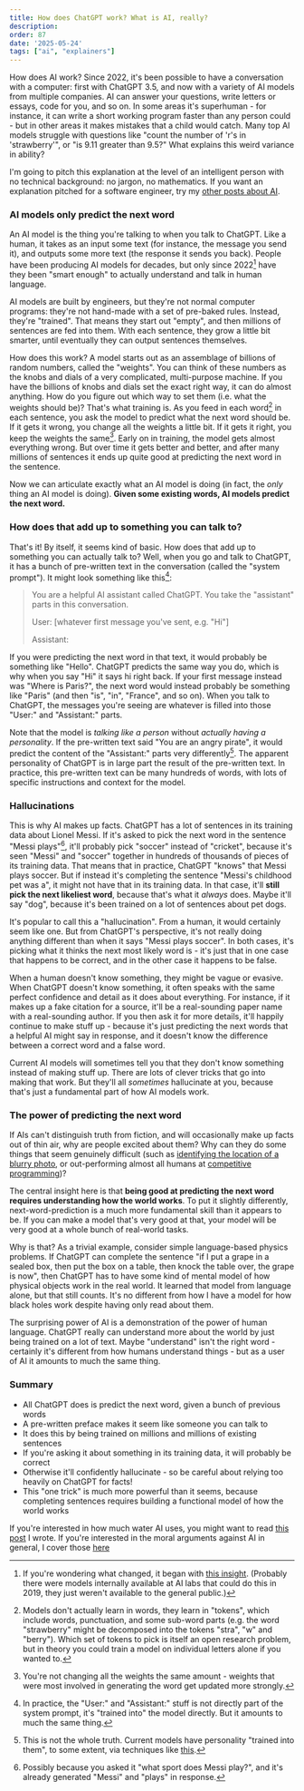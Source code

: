 ```yaml
---
title: How does ChatGPT work? What is AI, really?
description: 
order: 87
date: '2025-05-24'
tags: ["ai", "explainers"]
---
```


How does AI work? Since 2022, it's been possible to have a conversation with a computer: first with ChatGPT 3.5, and now with a variety of AI models from multiple companies. AI can answer your questions, write letters or essays, code for you, and so on. In some areas it's superhuman - for instance, it can write a short working program faster than any person could - but in other areas it makes mistakes that a child would catch. Many top AI models struggle with questions like "count the number of 'r's in 'strawberry'", or "is 9.11 greater than 9.5?" What explains this weird variance in ability?

I'm going to pitch this explanation at the level of an intelligent person with no technical background: no jargon, no mathematics. If you want an explanation pitched for a software engineer, try my [other posts about AI](/tags/ai).

### AI models only predict the next word

An AI model is the thing you're talking to when you talk to ChatGPT. Like a human, it takes as an input some text (for instance, the message you send it), and outputs some more text (the response it sends you back). People have been producing AI models for decades, but only since 2022[^1] have they been "smart enough" to actually understand and talk in human language.

AI models are built by engineers, but they're not normal computer programs: they're not hand-made with a set of pre-baked rules. Instead, they're "trained". That means they start out "empty", and then millions of sentences are fed into them. With each sentence, they grow a little bit smarter, until eventually they can output sentences themselves.

How does this work? A model starts out as an assemblage of billions of random numbers, called the "weights". You can think of these numbers as the knobs and dials of a very complicated, multi-purpose machine. If you have the billions of knobs and dials set the exact right way, it can do almost anything. How do you figure out which way to set them (i.e. what the weights should be)? That's what training is. As you feed in each word[^2] in each sentence, you ask the model to predict what the next word should be. If it gets it wrong, you change all the weights a little bit. If it gets it right, you keep the weights the same[^3]. Early on in training, the model gets almost everything wrong. But over time it gets better and better, and after many millions of sentences it ends up quite good at predicting the next word in the sentence.

Now we can articulate exactly what an AI model is doing (in fact, the _only_ thing an AI model is doing). **Given some existing words, AI models predict the next word.**

### How does that add up to something you can talk to?

That's it! By itself, it seems kind of basic. How does that add up to something you can actually talk to? Well, when you go and talk to ChatGPT, it has a bunch of pre-written text in the conversation (called the "system prompt"). It might look something like this[^4]:

> You are a helpful AI assistant called ChatGPT. You take the "assistant" parts in this conversation.
>
> User: [whatever first message you've sent, e.g. "Hi"]
>
> Assistant: 

If you were predicting the next word in that text, it would probably be something like "Hello". ChatGPT predicts the same way you do, which is why when you say "Hi" it says hi right back. If your first message instead was "Where is Paris?", the next word would instead probably be something like "Paris" (and then "is", "in", "France", and so on). When you talk to ChatGPT, the messages you're seeing are whatever is filled into those "User:" and "Assistant:" parts.

Note that the model is _talking like a person_ without _actually having a personality_. If the pre-written text said "You are an angry pirate", it would predict the content of the "Assistant:" parts very differently[^5]. The apparent personality of ChatGPT is in large part the result of the pre-written text. In practice, this pre-written text can be many hundreds of words, with lots of specific instructions and context for the model.

### Hallucinations

This is why AI makes up facts. ChatGPT has a lot of sentences in its training data about Lionel Messi. If it's asked to pick the next word in the sentence "Messi plays"[^6], it'll probably pick "soccer" instead of "cricket", because it's seen "Messi" and "soccer" together in hundreds of thousands of pieces of its training data. That means that in practice, ChatGPT "knows" that Messi plays soccer. But if instead it's completing the sentence "Messi's childhood pet was a", it might not have that in its training data. In that case, it'll **still pick the next likeliest word**, because that's what it _always_ does. Maybe it'll say "dog", because it's been trained on a lot of sentences about pet dogs. 

It's popular to call this a "hallucination". From a human, it would certainly seem like one. But from ChatGPT's perspective, it's not really doing anything different than when it says "Messi plays soccer". In both cases, it's picking what it thinks the next most likely word is - it's just that in one case that happens to be correct, and in the other case it happens to be false.

When a human doesn't know something, they might be vague or evasive. When ChatGPT doesn't know something, it often speaks with the same perfect confidence and detail as it does about everything. For instance, if it makes up a fake citation for a source, it'll be a real-sounding paper name with a real-sounding author. If you then ask it for more details, it'll happily continue to make stuff up - because it's just predicting the next words that a helpful AI might say in response, and it doesn't know the difference between a correct word and a false word.

Current AI models will sometimes tell you that they don't know something instead of making stuff up. There are lots of clever tricks that go into making that work. But they'll all _sometimes_ hallucinate at you, because that's just a fundamental part of how AI models work.

### The power of predicting the next word

If AIs can't distinguish truth from fiction, and will occasionally make up facts out of thin air, why are people excited about them? Why can they do some things that seem genuinely difficult (such as [identifying the location of a blurry photo](https://simonwillison.net/2025/Apr/26/o3-photo-locations/), or out-performing almost all humans at [competitive programming](https://codeforces.com/blog/entry/134002))?

The central insight here is that **being good at predicting the next word requires understanding how the world works**. To put it slightly differently, next-word-prediction is a much more fundamental skill than it appears to be. If you can make a model that's very good at that, your model will be very good at a whole bunch of real-world tasks.

Why is that? As a trivial example, consider simple language-based physics problems. If ChatGPT can complete the sentence "if I put a grape in a sealed box, then put the box on a table, then knock the table over, the grape is now", then ChatGPT has to have some kind of mental model of how physical objects work in the real world. It learned that model from language alone, but that still counts. It's no different from how I have a model for how black holes work despite having only read about them.

The surprising power of AI is a demonstration of the power of human language. ChatGPT really can understand more about the world by just being trained on a lot of text. Maybe "understand" isn't the right word - certainly it's different from how humans understand things - but as a user of AI it amounts to much the same thing. 

### Summary

- All ChatGPT does is predict the next word, given a bunch of previous words
- A pre-written preface makes it seem like someone you can talk to
- It does this by being trained on millions and millions of existing sentences
- If you're asking it about something in its training data, it will probably be correct
- Otherwise it'll confidently hallucinate - so be careful about relying too heavily on ChatGPT for facts!
- This "one trick" is much more powerful than it seems, because completing sentences requires building a functional model of how the world works

If you're interested in how much water AI uses, you might want to read [this post](/water-impact-of-ai) I wrote. If you're interested in the moral arguments against AI in general, I cover those [here](/is-ai-wrong)

[^1]: If you're wondering what changed, it began with [this insight](https://en.wikipedia.org/wiki/Attention_Is_All_You_Need). (Probably there were models internally available at AI labs that could do this in 2019, they just weren't available to the general public.)

[^2]: Models don't actually learn in words, they learn in "tokens", which include words, punctuation, and some sub-word parts (e.g. the word "strawberry" might be decomposed into the tokens "stra", "w" and "berry"). Which set of tokens to pick is itself an open research problem, but in theory you could train a model on individual letters alone if you wanted to.

[^3]: You're not changing all the weights the same amount - weights that were most involved in generating the word get updated more strongly.

[^4]: In practice, the "User:" and "Assistant:" stuff is not directly part of the system prompt, it's "trained into" the model directly. But it amounts to much the same thing.

[^5]: This is not the whole truth. Current models have personality "trained into them", to some extent, via techniques like [this](https://en.wikipedia.org/wiki/Reinforcement_learning_from_human_feedback).

[^6]: Possibly because you asked it "what sport does Messi play?", and it's already generated "Messi" and "plays" in response.